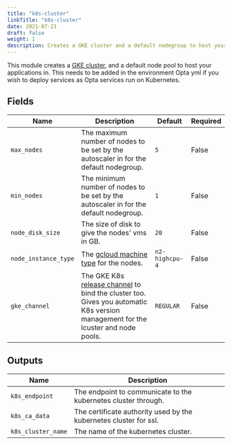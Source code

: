 ```yaml
---
title: "k8s-cluster"
linkTitle: "k8s-cluster"
date: 2021-07-21
draft: false
weight: 1
description: Creates a GKE cluster and a default nodegroup to host your applications in
---
```


This module creates a [GKE cluster](https://cloud.google.com/kubernetes-engine/docs/concepts/kubernetes-engine-overview), and a default
node pool to host your applications in. This needs to be added in the environment Opta yml if you wish to deploy services
as Opta services run on Kubernetes.

## Fields


| Name      | Description | Default | Required |
| ----------- | ----------- | ------- | -------- |
| `max_nodes` | The maximum number of nodes to be set by the autoscaler in for the default nodegroup. | `5` | False |
| `min_nodes` | The minimum number of nodes to be set by the autoscaler in for the default nodegroup. | `1` | False |
| `node_disk_size` | The size of disk to give the nodes' vms in GB. | `20` | False |
| `node_instance_type` | The [gcloud machine type](https://cloud.google.com/compute/docs/machine-types) for the nodes. | `n2-highcpu-4` | False |
| `gke_channel` | The GKE K8s [release channel](https://cloud.google.com/kubernetes-engine/docs/concepts/release-channels) to bind the cluster too. Gives you automatic K8s version management for the lcuster and node pools. | `REGULAR` | False |

## Outputs


| Name      | Description |
| ----------- | ----------- |
| `k8s_endpoint` | The endpoint to communicate to the kubernetes cluster through. |
| `k8s_ca_data` | The certificate authority used by the kubernetes cluster for ssl. |
| `k8s_cluster_name` | The name of the kubernetes cluster. |